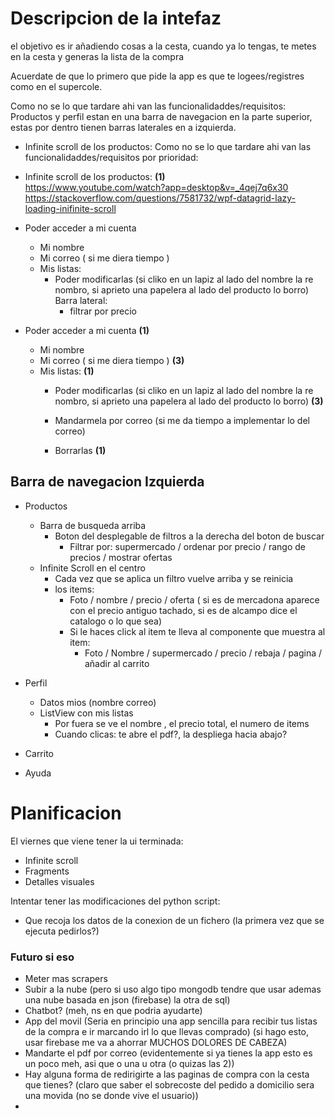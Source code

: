 # Descripcion de la intefaz

el objetivo es ir añadiendo cosas a la cesta, cuando ya lo tengas, 
te metes en la cesta y generas la lista de la compra

Acuerdate de que lo primero que pide la app es que te logees/registres como en el supercole.

Como no se lo que tardare ahi van las funcionalidaddes/requisitos:
Productos y perfil estan en una barra de navegacion en la parte superior, estas por dentro tienen barras laterales en a izquierda.

+ Infinite scroll de los productos:
Como no se lo que tardare ahi van las funcionalidaddes/requisitos por prioridad:

+ Infinite scroll de los productos: **(1)**  
    https://www.youtube.com/watch?app=desktop&v=_4qej7q6x30
    https://stackoverflow.com/questions/7581732/wpf-datagrid-lazy-loading-inifinite-scroll
+ Poder acceder a mi cuenta
  + Mi nombre
  + Mi correo ( si me diera tiempo )
  + Mis listas:
    + Poder modificarlas (si cliko en un lapiz al lado del nombre la re nombro, si aprieto una papelera al lado del producto        lo borro)
    Barra lateral:
      + filtrar por precio

+ Poder acceder a mi cuenta  **(1)**
  + Mi nombre  
  + Mi correo ( si me diera tiempo )  **(3)**
  + Mis listas:  **(1)**
    + Poder modificarlas (si cliko en un lapiz al lado del nombre la re nombro, si aprieto una papelera al lado del producto        lo borro)  **(3)**
    + Mandarmela por correo (si me da tiempo a implementar lo del correo)

    + Borrarlas **(1)**
   
## Barra de navegacion Izquierda

+ Productos
    + Barra de busqueda arriba
      + Boton del desplegable de filtros a la derecha del boton de buscar
        + Filtrar por: supermercado    /    ordenar por precio    /    rango de precios    /    mostrar ofertas
    + Infinite Scroll en el centro
        + Cada vez que se aplica un filtro vuelve arriba y se reinicia
        + los items:
            + Foto / nombre / precio / oferta ( si es de mercadona aparece con el precio antiguo tachado, si es de alcampo dice el catalogo o lo que sea)
            + Si le haces click al item te lleva al componente que muestra al item:
                + Foto / Nombre / supermercado / precio / rebaja / pagina / añadir al carrito

+ Perfil
    + Datos mios (nombre correo)
    + ListView con mis listas
        + Por fuera se ve el nombre , el precio total, el numero de items
        + Cuando clicas: te abre el pdf?, la despliega hacia abajo?
+ Carrito
  
+ Ayuda


# Planificacion
El viernes que viene tener la ui terminada:
 + Infinite scroll
 + Fragments
 + Detalles visuales

Intentar tener las modificaciones del python script:
+ Que recoja los datos de la conexion de un fichero (la primera vez que se ejecuta pedirlos?)

### Futuro si eso

+ Meter mas scrapers
+ Subir a la nube (pero si uso algo tipo mongodb tendre que usar ademas una nube basada en json (firebase) la otra de sql)
+ Chatbot? (meh, ns en que podria ayudarte)
+ App del movil (Seria en principio una app sencilla para recibir tus listas de la compra e ir marcando irl lo que llevas comprado) (si hago esto, usar firebase me va a ahorrar MUCHOS DOLORES DE CABEZA)
+ Mandarte el pdf por correo (evidentemente si ya tienes la app esto es un poco meh, asi que o una u otra (o quizas las 2))
+ Hay alguna forma de redirigirte a las paginas de compra con la cesta que tienes? (claro que saber el sobrecoste del pedido a domicilio sera una movida (no se donde vive el usuario))
+ 
